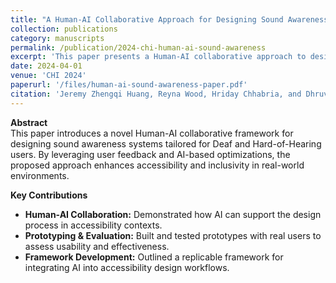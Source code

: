 ```yaml
---
title: "A Human-AI Collaborative Approach for Designing Sound Awareness Systems"
collection: publications
category: manuscripts
permalink: /publication/2024-chi-human-ai-sound-awareness
excerpt: 'This paper presents a Human-AI collaborative approach to designing sound awareness systems for Deaf and Hard-of-Hearing individuals.'
date: 2024-04-01
venue: 'CHI 2024'
paperurl: '/files/human-ai-sound-awareness-paper.pdf'
citation: 'Jeremy Zhengqi Huang, Reyna Wood, Hriday Chhabria, and Dhruv Jain. (2024). &quot;A Human-AI Collaborative Approach for Designing Sound Awareness Systems.&quot; <i>CHI 2024</i>. ACM, Article 884, 1–11.'
---
```


**Abstract**  
This paper introduces a novel Human-AI collaborative framework for designing sound awareness systems tailored for Deaf and Hard-of-Hearing users. By leveraging user feedback and AI-based optimizations, the proposed approach enhances accessibility and inclusivity in real-world environments.

**Key Contributions**  
- **Human-AI Collaboration:** Demonstrated how AI can support the design process in accessibility contexts.
- **Prototyping & Evaluation:** Built and tested prototypes with real users to assess usability and effectiveness.
- **Framework Development:** Outlined a replicable framework for integrating AI into accessibility design workflows.


